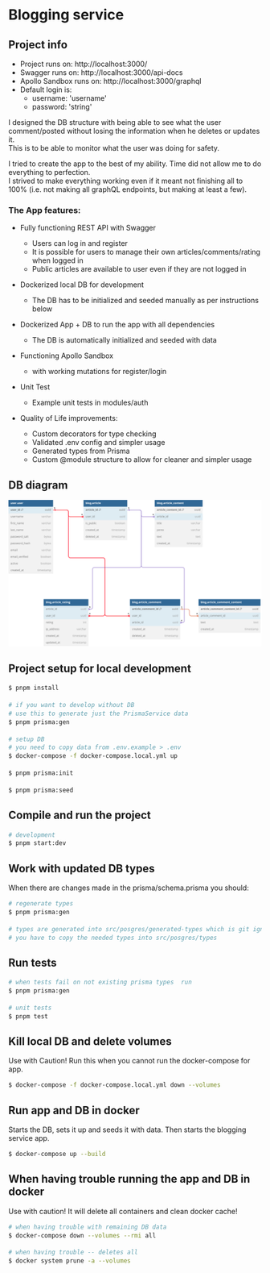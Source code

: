 # Blogging service

## Project info

- Project runs on: http://localhost:3000/
- Swagger runs on: http://localhost:3000/api-docs
- Apollo Sandbox runs on: http://localhost:3000/graphql
- Default login is:
    - username: 'username'
    - password: 'string'

I designed the DB structure with being able to see what the user comment/posted without losing the information when he
deletes or updates it. <br />
This is to be able to monitor what the user was doing for safety. <br />

I tried to create the app to the best of my ability. Time did not allow me to do everything to perfection.<br />
I strived to make everything working even if it meant not finishing all to 100% (i.e. not making all graphQL endpoints, but making at least a few).

### The App features:

- Fully functioning REST API with Swagger
  - Users can log in and register
  - It is possible for users to manage their own articles/comments/rating when logged in
  - Public articles are available to user even if they are not logged in

- Dockerized local DB for development
    - The DB has to be initialized and seeded manually as per instructions below
- Dockerized App + DB to run the app with all dependencies
    - The DB is automatically initialized and seeded with data

- Functioning Apollo Sandbox
  - with working mutations for register/login

- Unit Test
  - Example unit tests in modules/auth

- Quality of Life improvements:
  - Custom decorators for type checking
  - Validated .env config and simpler usage 
  - Generated types from Prisma
  - Custom @module structure to allow for cleaner and simpler usage

## DB diagram

![db-diagram.svg](assets/images/db-diagram.svg)

## Project setup for local development

```bash
$ pnpm install

# if you want to develop without DB
# use this to generate just the PrismaService data
$ pnpm prisma:gen

# setup DB 
# you need to copy data from .env.example > .env 
$ docker-compose -f docker-compose.local.yml up

$ pnpm prisma:init

$ pnpm prisma:seed
```

## Compile and run the project

```bash
# development
$ pnpm start:dev
```

## Work with updated DB types
When there are changes made in the prisma/schema.prisma you should:
``` bash
# regenerate types
$ pnpm prisma:gen

# types are generated into src/posgres/generated-types which is git ignored folder
# you have to copy the needed types into src/posgres/types
```

## Run tests

```bash
# when tests fail on not existing prisma types  run
$ pnpm prisma:gen

# unit tests
$ pnpm test
```

## Kill local DB and delete volumes
Use with Caution!
Run this when you cannot run the docker-compose for app.

```bash
$ docker-compose -f docker-compose.local.yml down --volumes  
```

## Run app and DB in docker

Starts the DB, sets it up and seeds it with data. Then starts the blogging service app.

```bash
$ docker-compose up --build
```

## When having trouble running the app and DB in docker

Use with caution! It will delete all containers and clean docker cache!

```bash
# when having trouble with remaining DB data
$ docker-compose down --volumes --rmi all

# when having trouble -- deletes all
$ docker system prune -a --volumes
```

